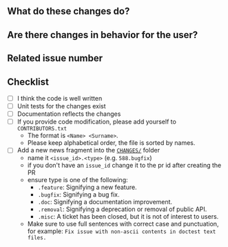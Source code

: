 <!-- Thank you for your contribution! -->

## What do these changes do?

<!-- Please give a short brief about these changes. -->

## Are there changes in behavior for the user?

<!-- Outline any notable behaviour for the end users. -->

## Related issue number

<!-- Are there any issues opened that will be resolved by merging this change? -->

## Checklist

- [ ] I think the code is well written
- [ ] Unit tests for the changes exist
- [ ] Documentation reflects the changes
- [ ] If you provide code modification, please add yourself to `CONTRIBUTORS.txt`
  * The format is `<Name> <Surname>`.
  * Please keep alphabetical order, the file is sorted by names.
- [ ] Add a new news fragment into the [`CHANGES/`](../tree/master/CHANGES) folder
  * name it `<issue_id>.<type>` (e.g. `588.bugfix`)
  * if you don't have an `issue_id` change it to the pr id after creating the PR
  * ensure type is one of the following:
    * `.feature`: Signifying a new feature.
    * `.bugfix`: Signifying a bug fix.
    * `.doc`: Signifying a documentation improvement.
    * `.removal`: Signifying a deprecation or removal of public API.
    * `.misc`: A ticket has been closed, but it is not of interest to users.
  * Make sure to use full sentences with correct case and punctuation, for example:
   `Fix issue with non-ascii contents in doctest text files.`
